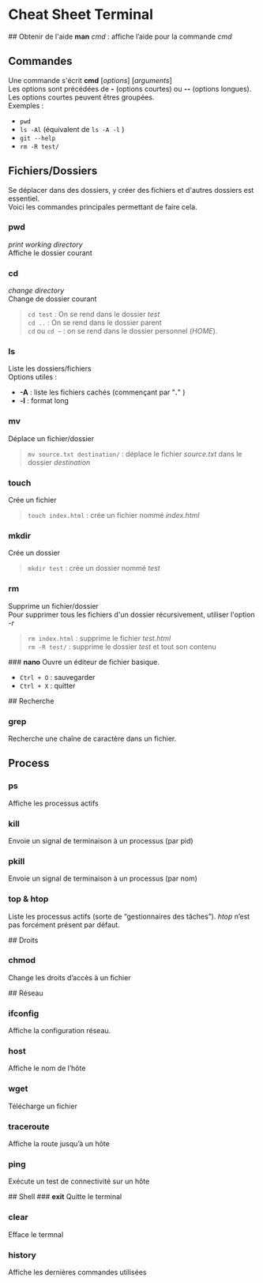 # Cheat Sheet Terminal

## Obtenir de l'aide
**man** _cmd_ : affiche l’aide pour la commande _cmd_

## Commandes
Une commande s'écrit **cmd** [_options_] [_arguments_]  
Les options sont précédées de **-** (options courtes) ou **--** (options longues).  
Les options courtes peuvent êtres groupées.  
Exemples :
- `pwd`  
- `ls -Al` (équivalent de `ls -A -l` )
- `git --help`   
- `rm -R test/ `

## Fichiers/Dossiers
Se déplacer dans des dossiers, y créer des fichiers et d'autres dossiers est essentiel.  
Voici les commandes principales permettant de faire cela.

### **pwd**
_print working directory_  
Affiche le dossier courant

### **cd**
_change directory_  
Change de dossier courant
> `cd test` : On se rend dans le dossier _test_  
> `cd ..` : On se rend dans le dossier parent  
> `cd` ou `cd ~` : on se rend dans le dossier personnel (_HOME_).

### **ls**
Liste les dossiers/fichiers  
Options utiles :
- **-A** : liste les fichiers cachés (commençant par "**.**" )
- **-l** : format long

### **mv**
Déplace un fichier/dossier  
> `mv source.txt destination/` : déplace le fichier _source.txt_ dans le dossier _destination_

### **touch**
Crée un fichier
> `touch index.html` : crée un fichier nommé _index.html_

### **mkdir**
Crée un dossier
> `mkdir test` : crée un dossier nommé _test_

### **rm**
Supprime un fichier/dossier  
Pour supprimer tous les fichiers d'un dossier récursivement, utiliser l'option _-r_
> `rm index.html` : supprime le fichier _test.html_  
> `rm -R test/` : supprime le dossier _test_ et tout son contenu

### **nano**
Ouvre un éditeur de fichier basique.
- `Ctrl + O` : sauvegarder  
- `Ctrl + X` : quitter

## Recherche
### **grep**
Recherche une chaîne de caractère dans un fichier.

## Process
### **ps**
Affiche les processus actifs
### **kill**
Envoie un signal de terminaison à un processus (par pid)
### **pkill**
Envoie un signal de terminaison à un processus (par nom)
### **top & htop**
Liste les processus actifs (sorte de “gestionnaires des tâches”).
_htop_ n’est pas forcément présent par défaut.

## Droits
### **chmod**
Change les droits d’accès à un fichier

## Réseau
### **ifconfig**
Affiche la configuration réseau.
### **host**
Affiche le nom de l’hôte
### **wget**
Télécharge un fichier
### **traceroute**
Affiche la route jusqu’à un hôte
### **ping**
Exécute un test de connectivité sur un hôte

## Shell
### **exit**
Quitte le terminal
### **clear**
Efface le termnal
### **history**
Affiche les dernières commandes utilisées

